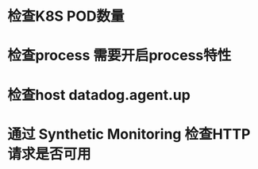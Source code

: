 
# 检查K8S POD数量

# 检查process 需要开启process特性


#  检查host datadog.agent.up


# 通过  Synthetic Monitoring 检查HTTP请求是否可用

 